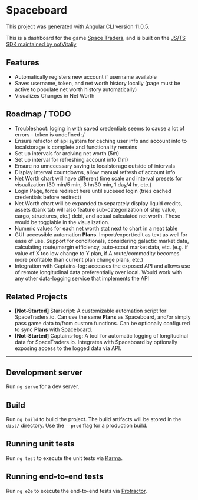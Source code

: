 # Spaceboard

This project was generated with [Angular CLI](https://github.com/angular/angular-cli) version 11.0.5.

This is a dashboard for the game [Space Traders](https://spacetraders.io), and is built on the [JS/TS SDK maintained by notVitaliy](https://github.com/notVitaliy/spacetraders-io)

## Features
+ Automatically registers new account if username available
+ Saves username, token, and net worth history locally (page must be active to populate net worth history automatically)
+ Visualizes Changes in Net Worth

## Roadmap / TODO
+ Troubleshoot: loging in with saved credentials seems to cause a lot of errors - token is undefined :/
+ Ensure refactor of api system for caching user info and account info to localstorage is complete and functionality remains
+ Set up intervals for arciving net worth (5m)
+ Set up interval for refreshing account info (1m)
+ Ensure no unnecessary saving to localstorage outside of intervals
+ Display interval countdowns, allow manual refresh of account info
+ Net Worth chart will have different time scale and interval presets for visualization (30 min/5 min, 3 hr/30 min, 1 day/4 hr, etc.)
+ Login Page, force redirect here until suceeed login (tries cached credentials before redirect)
+ Net Worth chart will be expanded to separately display liquid credits, assets (bank tab will also feature sub-categorization of ship value, cargo, structures, etc.) debt, and actual calculated net worth. These would be togglable in the visualization.
+ Numeric values for each net worth stat next to chart in a neat table
+ GUI-accessible automation **Plans**. Import/export/edit as text as well for ease of use. Support for conditionals, considering galactic market data, calculating route/margin efficiency, auto-scout market data, etc. (e.g. if value of X too low change to Y plan, if A route/commodity becomes more profitable than current plan change plans, etc.)
+ Integration with Captains-log: accesses the exposed API and allows use of remote longitudinal data preferentially over local. Would work with any other data-logging service that implements the API


## Related Projects
+ **\[Not-Started]** Starscript: A customizable automation script for SpaceTraders.io. Can use the same **Plans** as Spaceboard, and/or simply pass game data to/from custom functions. Can be optionally configured to sync **Plans** with Spaceboard.
+ **\[Not-Started]** Captains-log: A tool for automatic logging of longitudinal data for SpaceTraders.io. Integrates with Spaceboard by optionally exposing access to the logged data via API.

---

## Development server

Run `ng serve` for a dev server.

## Build

Run `ng build` to build the project. The build artifacts will be stored in the `dist/` directory. Use the `--prod` flag for a production build.

## Running unit tests

Run `ng test` to execute the unit tests via [Karma](https://karma-runner.github.io).

## Running end-to-end tests

Run `ng e2e` to execute the end-to-end tests via [Protractor](http://www.protractortest.org/).